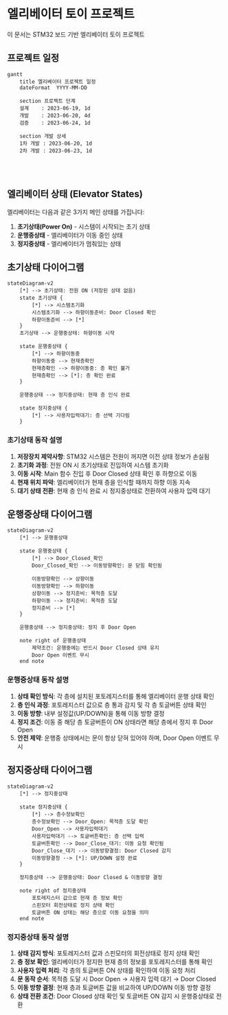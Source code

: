 # 엘리베이터 토이 프로젝트

이 문서는 STM32 보드 기반 엘리베이터 토이 프로젝트



## 프로젝트 일정

```mermaid
gantt
    title 엘리베이터 프로젝트 일정
    dateFormat  YYYY-MM-DD
    
    section 프로젝트 단계
    설계    : 2023-06-19, 1d
    개발    : 2023-06-20, 4d
    검증    : 2023-06-24, 1d
    
    section 개발 상세
    1차 개발 : 2023-06-20, 1d
    2차 개발 : 2023-06-23, 1d
```


<br>
<br>



## 엘리베이터 상태 (Elevator States)

엘리베이터는 다음과 같은 3가지 메인 상태를 가집니다:

1. **초기상태(Power On)** - 시스템이 시작되는 초기 상태
2. **운행중상태** - 엘리베이터가 이동 중인 상태
3. **정지중상태** - 엘리베이터가 멈춰있는 상태


## 초기상태 다이어그램

```mermaid
stateDiagram-v2
    [*] --> 초기상태: 전원 ON (저장된 상태 없음)
    state 초기상태 {
        [*] --> 시스템초기화
        시스템초기화 --> 하향이동준비: Door Closed 확인
        하향이동준비 --> [*]
    }
    초기상태 --> 운행중상태: 하향이동 시작
    
    state 운행중상태 {
        [*] --> 하향이동중
        하향이동중 --> 현재층확인
        현재층확인 --> 하향이동중: 층 확인 불가
        현재층확인 --> [*]: 층 확인 완료
    }
    
    운행중상태 --> 정지중상태: 현재 층 인식 완료
    
    state 정지중상태 {
        [*] --> 사용자입력대기: 층 선택 기다림
    }
```

### 초기상태 동작 설명

1. **저장장치 제약사항**: STM32 시스템은 전원이 꺼지면 이전 상태 정보가 손실됨
2. **초기화 과정**: 전원 ON 시 초기상태로 진입하여 시스템 초기화
3. **이동 시작**: Main 함수 진입 후 Door Closed 상태 확인 후 하향으로 이동
4. **현재 위치 파악**: 엘리베이터가 현재 층을 인식할 때까지 하향 이동 지속
5. **대기 상태 전환**: 현재 층 인식 완료 시 정지중상태로 전환하여 사용자 입력 대기


## 운행중상태 다이어그램

```mermaid
stateDiagram-v2
    [*] --> 운행중상태
    
    state 운행중상태 {
        [*] --> Door_Closed_확인
        Door_Closed_확인 --> 이동방향확인: 문 닫힘 확인됨
                
        이동방향확인 --> 상향이동
        이동방향확인 --> 하향이동
        상향이동 --> 정지준비: 목적층 도달
        하향이동 --> 정지준비: 목적층 도달
        정지준비 --> [*]
    }
    
    운행중상태 --> 정지중상태: 정지 후 Door Open
    
    note right of 운행중상태
        제약조건: 운행중에는 반드시 Door Closed 상태 유지
        Door Open 이벤트 무시
    end note
```

### 운행중상태 동작 설명

1. **상태 확인 방식**: 각 층에 설치된 포토레지스터를 통해 엘리베이터 운행 상태 확인
2. **층 인식 과정**: 포토레지스터 값으로 층 통과 감지 및 각 층 토글버튼 상태 확인
3. **이동 방향**: 내부 설정값(UP/DOWN)을 통해 이동 방향 결정
4. **정지 조건**: 이동 중 해당 층 토글버튼이 ON 상태라면 해당 층에서 정지 후 Door Open
5. **안전 제약**: 운행중 상태에서는 문이 항상 닫혀 있어야 하며, Door Open 이벤트 무시

## 정지중상태 다이어그램

```mermaid
stateDiagram-v2
    [*] --> 정지중상태
    
    state 정지중상태 {
        [*] --> 층수정보확인
        층수정보확인 --> Door_Open: 목적층 도달 확인
        Door_Open --> 사용자입력대기
        사용자입력대기 --> 토글버튼확인: 층 선택 입력
        토글버튼확인 --> Door_Close_대기: 이동 요청 확인됨
        Door_Close_대기 --> 이동방향결정: Door Closed 감지
        이동방향결정 --> [*]: UP/DOWN 설정 완료
    }
    
    정지중상태 --> 운행중상태: Door Closed & 이동방향 결정
    
    note right of 정지중상태
        포토레지스터 값으로 현재 층 정보 확인
        스핀모터 회전상태로 정지 상태 확인
        토글버튼 ON 상태는 해당 층으로 이동 요청을 의미
    end note
```

### 정지중상태 동작 설명

1. **상태 감지 방식**: 포토레지스터 값과 스핀모터의 회전상태로 정지 상태 확인
2. **층 정보 확인**: 엘리베이터가 정지한 현재 층의 정보를 포토레지스터를 통해 확인
3. **사용자 입력 처리**: 각 층의 토글버튼 ON 상태를 확인하여 이동 요청 처리
4. **문 동작 순서**: 목적층 도달 시 Door Open → 사용자 입력 대기 → Door Closed
5. **이동 방향 결정**: 현재 층과 토글버튼 값을 비교하여 UP/DOWN 이동 방향 결정
6. **상태 전환 조건**: Door Closed 상태 확인 및 토글버튼 ON 감지 시 운행중상태로 전환













